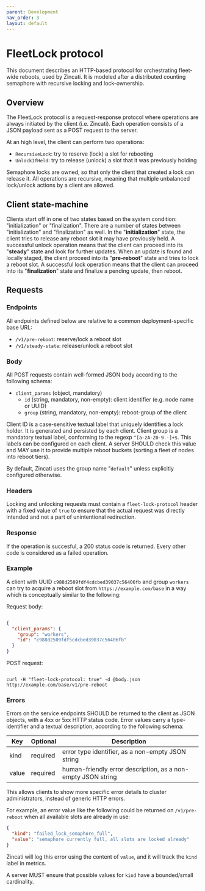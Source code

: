 ```yaml
---
parent: Development
nav_order: 3
layout: default
---
```


# FleetLock protocol

This document describes an HTTP-based protocol for orchestrating fleet-wide reboots, used by Zincati.
It is modeled after a distributed counting semaphore with recursive locking and lock-ownership.

## Overview

The FleetLock protocol is a request-response protocol where operations are always initiated by the client (i.e. Zincati).
Each operation consists of a JSON payload sent as a POST request to the server.

At an high level, the client can perform two operations:

 * `RecursiveLock`: try to reserve (lock) a slot for rebooting
 * `UnlockIfHeld`: try to release (unlock) a slot that it was previously holding

Semaphore locks are owned, so that only the client that created a lock can release it.
All operations are recursive, meaning that multiple unbalanced lock/unlock actions by a client are allowed.

## Client state-machine

Clients start off in one of two states based on the system condition: "initialization" or "finalization". There are a number of states between "initialization" and "finalization" as well.
In the "**initialization**" state, the client tries to release any reboot slot it may have previously held.
A successful unlock operation means that the client can proceed into its "**steady**" state and look for further updates.
When an update is found and locally staged, the client proceed into its "**pre-reboot**" state and tries to lock a reboot slot.
A successful lock operation means that the client can proceed into its "**finalization**" state and finalize a pending update, then reboot.

## Requests

### Endpoints

All endpoints defined below are relative to a common deployment-specific base URL:

 * `/v1/pre-reboot`: reserve/lock a reboot slot
 * `/v1/steady-state`: release/unlock a reboot slot

### Body

All POST requests contain well-formed JSON body according to the following schema:

 * `client_params` (object, mandatory)
   * `id` (string, mandatory, non-empty): client identifier (e.g. node name or UUID)
   * `group` (string, mandatory, non-empty): reboot-group of the client

Client ID is a case-sensitive textual label that uniquely identifies a lock holder. It is generated and persisted by each client.
Client group is a mandatory textual label, conforming to the regexp `^[a-zA-Z0-9.-]+$`. This labels can be configured on each client. A server SHOULD check this value and MAY use it to provide multiple reboot buckets (sorting a fleet of nodes into reboot tiers).

By default, Zincati uses the group name "`default`" unless explicitly configured otherwise.

### Headers

Locking and unlocking requests must contain a `fleet-lock-protocol` header with a fixed value of `true` to ensure that the actual request was directly intended and not a part of unintentional redirection.

### Response

If the operation is succesful, a 200 status code is returned. Every other code is considered as a failed operation.

### Example

A client with UUID `c988d2509fdf4cdcbed39037c56406fb` and group `workers` can try to acquire a reboot slot from `https://example.com/base` in a way which is conceptually similar to the following:

Request body:

```json

{
  "client_params": {
    "group": "workers",
    "id": "c988d2509fdf5cdcbed39037c56406fb"
  }
}

```

POST request:

```shell

curl -H "fleet-lock-protocol: true" -d @body.json http://example.com/base/v1/pre-reboot

```

### Errors

Errors on the service endpoints SHOULD be returned to the client as JSON objects, with a 4xx or 5xx HTTP status code.
Error values carry a type-identifier and a textual description, according to the following schema:

|  Key   | Optional | Description                                                  |
|--------|----------|--------------------------------------------------------------|
| kind   | required | error type identifier, as a non-empty JSON string            |
| value  | required | human-friendly error description, as a non-empty JSON string |

This allows clients to show more specific error details to cluster administrators, instead of generic HTTP errors.

For example, an error value like the following could be returned on `/v1/pre-reboot` when all available slots are already in use:

```json
{
  "kind": "failed_lock_semaphore_full",
  "value": "semaphore currently full, all slots are locked already"
}
```

Zincati will log this error using the content of `value`, and it will track the `kind` label in metrics.

A server MUST ensure that possible values for `kind` have a bounded/small cardinality.
